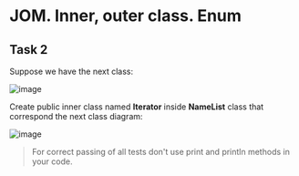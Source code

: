 # JOM. Inner, outer class. Enum
## Task 2
Suppose we have the next class:

![image](https://user-images.githubusercontent.com/61456363/166102368-b4a96791-7e94-41cd-9377-e347d8fce42a.png)

Create public inner class named **Iterator** inside **NameList** class that correspond the next class diagram:

![image](https://user-images.githubusercontent.com/61456363/166102387-e8a1b469-fc56-4e9e-9670-82ff1141aa1b.png)

> For correct passing of all tests don't use print and println methods in your code.

